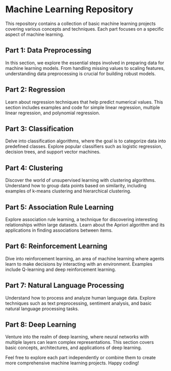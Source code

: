 # Machine Learning Repository

This repository contains a collection of basic machine learning projects covering various concepts and techniques. Each part focuses on a specific aspect of machine learning.

## Part 1: Data Preprocessing

In this section, we explore the essential steps involved in preparing data for machine learning models. From handling missing values to scaling features, understanding data preprocessing is crucial for building robust models.

## Part 2: Regression

Learn about regression techniques that help predict numerical values. This section includes examples and code for simple linear regression, multiple linear regression, and polynomial regression.

## Part 3: Classification

Delve into classification algorithms, where the goal is to categorize data into predefined classes. Explore popular classifiers such as logistic regression, decision trees, and support vector machines.

## Part 4: Clustering

Discover the world of unsupervised learning with clustering algorithms. Understand how to group data points based on similarity, including examples of k-means clustering and hierarchical clustering.

## Part 5: Association Rule Learning

Explore association rule learning, a technique for discovering interesting relationships within large datasets. Learn about the Apriori algorithm and its applications in finding associations between items.

## Part 6: Reinforcement Learning

Dive into reinforcement learning, an area of machine learning where agents learn to make decisions by interacting with an environment. Examples include Q-learning and deep reinforcement learning.

## Part 7: Natural Language Processing

Understand how to process and analyze human language data. Explore techniques such as text preprocessing, sentiment analysis, and basic natural language processing tasks.

## Part 8: Deep Learning

Venture into the realm of deep learning, where neural networks with multiple layers can learn complex representations. This section covers basic concepts, architectures, and applications of deep learning.

Feel free to explore each part independently or combine them to create more comprehensive machine learning projects. Happy coding!
